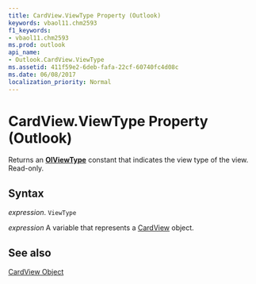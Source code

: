 ```yaml
---
title: CardView.ViewType Property (Outlook)
keywords: vbaol11.chm2593
f1_keywords:
- vbaol11.chm2593
ms.prod: outlook
api_name:
- Outlook.CardView.ViewType
ms.assetid: 411f59e2-6deb-fafa-22cf-60740fc4d08c
ms.date: 06/08/2017
localization_priority: Normal
---
```



# CardView.ViewType Property (Outlook)

Returns an  **[OlViewType](Outlook.OlViewType.md)** constant that indicates the view type of the view. Read-only.


## Syntax

_expression_. `ViewType`

_expression_ A variable that represents a [CardView](./Outlook.CardView.md) object.


## See also


[CardView Object](Outlook.CardView.md)

